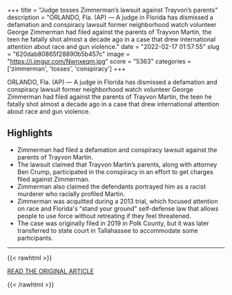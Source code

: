 +++
title = "Judge tosses Zimmerman’s lawsuit against Trayvon’s parents"
description = "ORLANDO, Fla. (AP) — A judge in Florida has dismissed a defamation and conspiracy lawsuit former neighborhood watch volunteer George Zimmerman had filed against the parents of Trayvon Martin, the teen he fatally shot almost a decade ago in a case that drew international attention about race and gun violence."
date = "2022-02-17 01:57:55"
slug = "620dab80865f28890b5b457c"
image = "https://i.imgur.com/Nwnxeqm.jpg"
score = "5363"
categories = ['zimmerman', 'tosses', 'conspiracy']
+++

ORLANDO, Fla. (AP) — A judge in Florida has dismissed a defamation and conspiracy lawsuit former neighborhood watch volunteer George Zimmerman had filed against the parents of Trayvon Martin, the teen he fatally shot almost a decade ago in a case that drew international attention about race and gun violence.

## Highlights

- Zimmerman had filed a defamation and conspiracy lawsuit against the parents of Trayvon Martin.
- The lawsuit claimed that Trayvon Martin’s parents, along with attorney Ben Crump, participated in the conspiracy in an effort to get charges filed against Zimmerman.
- Zimmerman also claimed the defendants portrayed him as a racist murderer who racially profiled Martin.
- Zimmerman was acquitted during a 2013 trial, which focused attention on race and Florida's “stand your ground” self-defense law that allows people to use force without retreating if they feel threatened.
- The case was originally filed in 2019 in Polk County, but it was later transferred to state court in Tallahassee to accommodate some participants.

---

{{< rawhtml >}}
  <p class="article-category">
    <a target="_blank" href="https://apnews.com/article/violence-lawsuits-florida-race-and-ethnicity-tallahassee-f565fbbaa675d7eba5fe654a2e0047d1">READ THE ORIGINAL ARTICLE</a>
  </p>
{{< /rawhtml >}}

